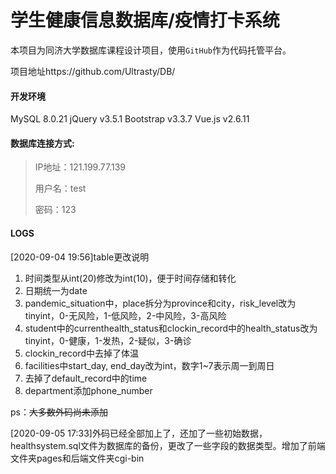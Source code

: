 # 学生健康信息数据库/疫情打卡系统

本项目为同济大学数据库课程设计项目，使用`GitHub`作为代码托管平台。

项目地址https://github.com/Ultrasty/DB/

#### 开发环境
MySQL 8.0.21
jQuery v3.5.1
Bootstrap v3.3.7
Vue.js v2.6.11

#### 数据库连接方式:

> IP地址：121.199.77.139
> 
> 用户名：test
> 
> 密码：123



#### LOGS

[2020-09-04 19:56]table更改说明

1. 时间类型从int(20)修改为int(10)，便于时间存储和转化
1. 日期统一为date
1. pandemic_situation中，place拆分为province和city，risk_level改为tinyint，0-无风险，1-低风险，2-中风险，3-高风险
1. student中的currenthealth_status和clockin_record中的health_status改为tinyint，0-健康，1-发热，2-疑似，3-确诊
1. clockin_record中去掉了体温
1. facilities中start_day, end_day改为int，数字1~7表示周一到周日
1. 去掉了default_record中的time
1. department添加phone_number

ps：~~大多数外码尚未添加~~  

[2020-09-05 17:33]外码已经全部加上了，还加了一些初始数据，healthsystem.sql文件为数据库的备份，更改了一些字段的数据类型。增加了前端文件夹pages和后端文件夹cgi-bin

